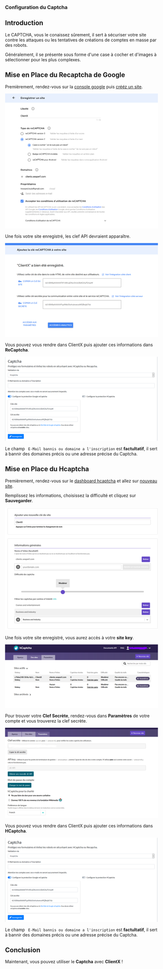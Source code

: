 ### Configuration du Captcha

## Introduction

Le CAPTCHA, vous le conaissez sûrement, il sert à sécuriser votre site contre les attaques ou les tentatives de créations de comptes en masse par des robots.

Généralement, il se présente sous forme d'une case à cocher et d'images à sélectionner pour les plus complexes.

## Mise en Place du Recaptcha de Google

Premièrement, rendez-vous sur la [console google](https://www.google.com/recaptcha/admin/)  puis [crééz un site](https://www.google.com/recaptcha/admin/create).

![image](https://raw.githubusercontent.com/ClientXCMS/docs/master/images/captcha/recaptcha/registration.png "Création")

Une fois votre site enregistré, les clef API devraient apparaître. 

![image](https://raw.githubusercontent.com/ClientXCMS/docs/master/images/captcha/recaptcha/registered.png "Créé")

Vous pouvez vous rendre dans ClientX puis ajouter ces informations dans **ReCaptcha**.

![image](https://raw.githubusercontent.com/ClientXCMS/docs/master/images/captcha/recaptcha/recapatcha.png "ClientX")

Le champ ```  E-Mail bannis ou domaine a l'inscription ``` est **factultatif**, il sert à bannir des domaines précis ou une adresse précise du Captcha.

## Mise en Place du Hcaptcha

Premièrement, rendez-vous sur le [dashboard hcaptcha](https://dashboard.hcaptcha.com/overview) et allez sur [nouveau site](https://dashboard.hcaptcha.com/sites/new).

Remplissez les informations, choisissez la difficulté et cliquez sur **Sauvegarder**.

![image](https://raw.githubusercontent.com/ClientXCMS/docs/master/images/captcha/Hcaptcha/registering.png "Création")

Une fois votre site enregistré, vous aurez accès à votre **site key**. 

![image](https://raw.githubusercontent.com/ClientXCMS/docs/master/images/captcha/Hcaptcha/registered.png "Créé")

Pour trouver votre **Clef Secrète**, rendez-vous dans **Paramètres** de votre compte et vous trouverez la clef secrète.

![image](https://raw.githubusercontent.com/ClientXCMS/docs/master/images/captcha/Hcaptcha/secret.png "Le Secret")

Vous pouvez vous rendre dans ClientX puis ajouter ces informations dans **HCaptcha**.

![image](https://raw.githubusercontent.com/ClientXCMS/docs/master/images/captcha/Hcaptcha/hcaptcha.png "ClientX")

Le champ ```  E-Mail bannis ou domaine a l'inscription ``` est **factultatif**, il sert à bannir des domaines précis ou une adresse précise du Captcha.

## Conclusion

Maintenant, vous pouvez utiliser le **Captcha** avec **ClientX** !